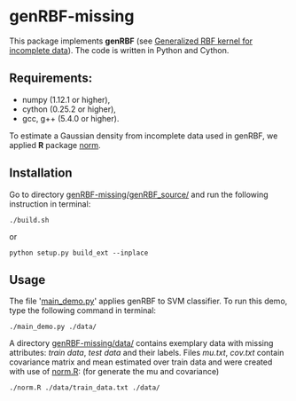 # genRBF-missing

This package implements **genRBF** (see [Generalized RBF kernel for incomplete data](https://arxiv.org/abs/1612.01480)). The code is written in Python and Cython.


## Requirements:
* numpy (1.12.1 or higher),
* cython (0.25.2 or higher),
* gcc, g++ (5.4.0 or higher). 

To estimate a Gaussian density from incomplete data used in genRBF, we applied **R** package [norm](https://cran.r-project.org/web/packages/norm/index.html).

## Installation

Go to directory [genRBF-missing/genRBF_source/](https://github.com/struski2/genRBF-missing/tree/master/genRBF_source) and run the following instruction in terminal:

```
./build.sh
```
or 
```
python setup.py build_ext --inplace
```

## Usage

The file '[main_demo.py](https://github.com/struski2/genRBF-missing/blob/master/main_demo.py)' applies genRBF to SVM classifier. To run this demo, type the following command in terminal:
```
./main_demo.py ./data/
```



A directory [genRBF-missing/data/](https://github.com/struski2/genRBF-missing/tree/master/data/) contains exemplary data with missing attributes: *train data*, *test data* and their labels. Files *mu.txt*, *cov.txt* contain covariance matrix and mean estimated over train data and were created with use of [norm.R](https://github.com/struski2/genRBF-missing/blob/master/norm.R): (for generate the mu and covariance)
```
./norm.R ./data/train_data.txt ./data/
```
